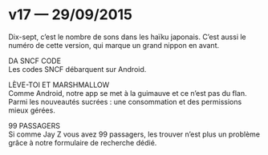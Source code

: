 # v17 — 29/09/2015

Dix-sept, c’est le nombre de sons dans les haïku japonais. C’est aussi le numéro de cette version, qui marque un grand nippon en avant.

DA SNCF CODE<br />
Les codes SNCF débarquent sur Android.

LÈVE-TOI ET MARSHMALLOW<br />
Comme Android, notre app se met à la guimauve et ce n’est pas du flan. Parmi les nouveautés sucrées&nbsp;: une consommation et des permissions mieux gérées.

99 PASSAGERS<br />
Si comme Jay Z vous avez 99 passagers, les trouver n’est plus un problème grâce à notre formulaire de recherche dédié.
